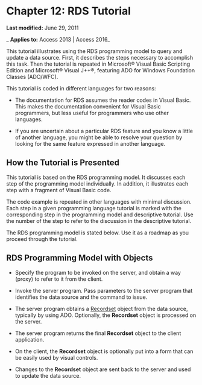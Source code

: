
# Chapter 12: RDS Tutorial

 **Last modified:** June 29, 2011

 _ **Applies to:** Access 2013 | Access 2016_

This tutorial illustrates using the RDS programming model to query and update a data source. First, it describes the steps necessary to accomplish this task. Then the tutorial is repeated in Microsoft® Visual Basic Scripting Edition and Microsoft® Visual J++®, featuring ADO for Windows Foundation Classes (ADO/WFC).

This tutorial is coded in different languages for two reasons:

- The documentation for RDS assumes the reader codes in Visual Basic. This makes the documentation convenient for Visual Basic programmers, but less useful for programmers who use other languages.
    
- If you are uncertain about a particular RDS feature and you know a little of another language, you might be able to resolve your question by looking for the same feature expressed in another language.
    

## How the Tutorial is Presented

This tutorial is based on the RDS programming model. It discusses each step of the programming model individually. In addition, it illustrates each step with a fragment of Visual Basic code.

The code example is repeated in other languages with minimal discussion. Each step in a given programming language tutorial is marked with the corresponding step in the programming model and descriptive tutorial. Use the number of the step to refer to the discussion in the descriptive tutorial.

The RDS programming model is stated below. Use it as a roadmap as you proceed through the tutorial.


## RDS Programming Model with Objects


- Specify the program to be invoked on the server, and obtain a way (proxy) to refer to it from the client.
    
- Invoke the server program. Pass parameters to the server program that identifies the data source and the command to issue.
    
- The server program obtains a [Recordset](0f963bf8-f066-dc8a-b754-f427de712df1.md) object from the data source, typically by using ADO. Optionally, the **Recordset** object is processed on the server.
    
- The server program returns the final  **Recordset** object to the client application.
    
- On the client, the  **Recordset** object is optionally put into a form that can be easily used by visual controls.
    
- Changes to the  **Recordset** object are sent back to the server and used to update the data source.
    
